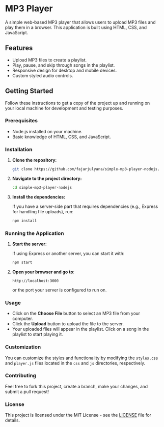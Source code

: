 # MP3 Player

A simple web-based MP3 player that allows users to upload MP3 files and play them in a browser. This application is built using HTML, CSS, and JavaScript.

## Features

- Upload MP3 files to create a playlist.
- Play, pause, and skip through songs in the playlist.
- Responsive design for desktop and mobile devices.
- Custom styled audio controls.

## Getting Started

Follow these instructions to get a copy of the project up and running on your local machine for development and testing purposes.

### Prerequisites

- Node.js installed on your machine.
- Basic knowledge of HTML, CSS, and JavaScript.

### Installation

1. **Clone the repository:**

   ```bash
   git clone https://github.com/fajarjulyana/simple-mp3-player-nodejs.git
   ```

2. **Navigate to the project directory:**

   ```bash
   cd simple-mp3-player-nodejs
   ```

3. **Install the dependencies:**

   If you have a server-side part that requires dependencies (e.g., Express for handling file uploads), run:

   ```bash
   npm install
   ```

### Running the Application

1. **Start the server:**

   If using Express or another server, you can start it with:

   ```bash
   npm start
   ```

2. **Open your browser and go to:**

   ```
   http://localhost:3000
   ```

   or the port your server is configured to run on.

### Usage

- Click on the **Choose File** button to select an MP3 file from your computer.
- Click the **Upload** button to upload the file to the server.
- Your uploaded files will appear in the playlist. Click on a song in the playlist to start playing it.

### Customization

You can customize the styles and functionality by modifying the `styles.css` and `player.js` files located in the `css` and `js` directories, respectively.

### Contributing

Feel free to fork this project, create a branch, make your changes, and submit a pull request!

### License

This project is licensed under the MIT License - see the [LICENSE](LICENSE) file for details.
